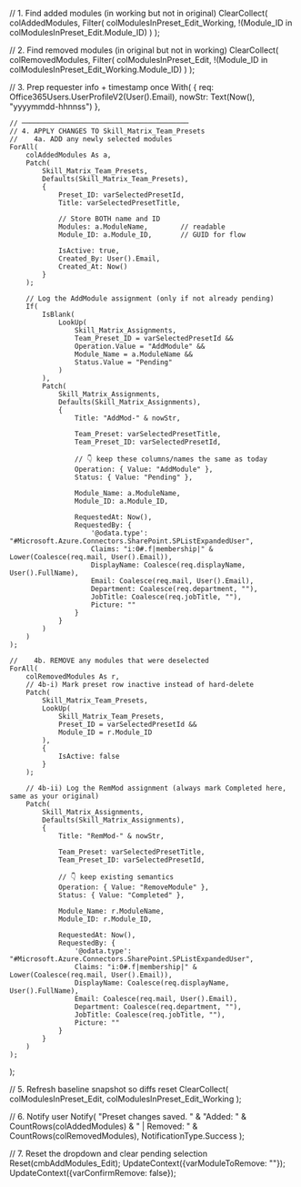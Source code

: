 // 1. Find added modules (in working but not in original)
ClearCollect(
    colAddedModules,
    Filter(
        colModulesInPreset_Edit_Working,
        !(Module_ID in colModulesInPreset_Edit.Module_ID)
    )
);

// 2. Find removed modules (in original but not in working)
ClearCollect(
    colRemovedModules,
    Filter(
        colModulesInPreset_Edit,
        !(Module_ID in colModulesInPreset_Edit_Working.Module_ID)
    )
);

// 3. Prep requester info + timestamp once
With(
    {
        req: Office365Users.UserProfileV2(User().Email),
        nowStr: Text(Now(), "yyyymmdd-hhnnss")
    },

    // ─────────────────────────────────────────
    // 4. APPLY CHANGES TO Skill_Matrix_Team_Presets
    //    4a. ADD any newly selected modules
    ForAll(
        colAddedModules As a,
        Patch(
            Skill_Matrix_Team_Presets,
            Defaults(Skill_Matrix_Team_Presets),
            {
                Preset_ID: varSelectedPresetId,
                Title: varSelectedPresetTitle,

                // Store BOTH name and ID
                Modules: a.ModuleName,        // readable
                Module_ID: a.Module_ID,       // GUID for flow

                IsActive: true,
                Created_By: User().Email,
                Created_At: Now()
            }
        );

        // Log the AddModule assignment (only if not already pending)
        If(
            IsBlank(
                LookUp(
                    Skill_Matrix_Assignments,
                    Team_Preset_ID = varSelectedPresetId &&
                    Operation.Value = "AddModule" &&
                    Module_Name = a.ModuleName &&
                    Status.Value = "Pending"
                )
            ),
            Patch(
                Skill_Matrix_Assignments,
                Defaults(Skill_Matrix_Assignments),
                {
                    Title: "AddMod-" & nowStr,

                    Team_Preset: varSelectedPresetTitle,
                    Team_Preset_ID: varSelectedPresetId,

                    // 👇 keep these columns/names the same as today
                    Operation: { Value: "AddModule" },
                    Status: { Value: "Pending" },

                    Module_Name: a.ModuleName,
                    Module_ID: a.Module_ID,

                    RequestedAt: Now(),
                    RequestedBy: {
                        '@odata.type': "#Microsoft.Azure.Connectors.SharePoint.SPListExpandedUser",
                        Claims: "i:0#.f|membership|" & Lower(Coalesce(req.mail, User().Email)),
                        DisplayName: Coalesce(req.displayName, User().FullName),
                        Email: Coalesce(req.mail, User().Email),
                        Department: Coalesce(req.department, ""),
                        JobTitle: Coalesce(req.jobTitle, ""),
                        Picture: ""
                    }
                }
            )
        )
    );

    //    4b. REMOVE any modules that were deselected
    ForAll(
        colRemovedModules As r,
        // 4b-i) Mark preset row inactive instead of hard-delete
        Patch(
            Skill_Matrix_Team_Presets,
            LookUp(
                Skill_Matrix_Team_Presets,
                Preset_ID = varSelectedPresetId &&
                Module_ID = r.Module_ID
            ),
            {
                IsActive: false
            }
        );

        // 4b-ii) Log the RemMod assignment (always mark Completed here, same as your original)
        Patch(
            Skill_Matrix_Assignments,
            Defaults(Skill_Matrix_Assignments),
            {
                Title: "RemMod-" & nowStr,

                Team_Preset: varSelectedPresetTitle,
                Team_Preset_ID: varSelectedPresetId,

                // 👇 keep existing semantics
                Operation: { Value: "RemoveModule" },
                Status: { Value: "Completed" },

                Module_Name: r.ModuleName,
                Module_ID: r.Module_ID,

                RequestedAt: Now(),
                RequestedBy: {
                    '@odata.type': "#Microsoft.Azure.Connectors.SharePoint.SPListExpandedUser",
                    Claims: "i:0#.f|membership|" & Lower(Coalesce(req.mail, User().Email)),
                    DisplayName: Coalesce(req.displayName, User().FullName),
                    Email: Coalesce(req.mail, User().Email),
                    Department: Coalesce(req.department, ""),
                    JobTitle: Coalesce(req.jobTitle, ""),
                    Picture: ""
                }
            }
        )
    );
);

// 5. Refresh baseline snapshot so diffs reset
ClearCollect(
    colModulesInPreset_Edit,
    colModulesInPreset_Edit_Working
);

// 6. Notify user
Notify(
    "Preset changes saved. " &
    "Added: " & CountRows(colAddedModules) &
    " | Removed: " & CountRows(colRemovedModules),
    NotificationType.Success
);

// 7. Reset the dropdown and clear pending selection
Reset(cmbAddModules_Edit);
UpdateContext({varModuleToRemove: ""});
UpdateContext({varConfirmRemove: false});
